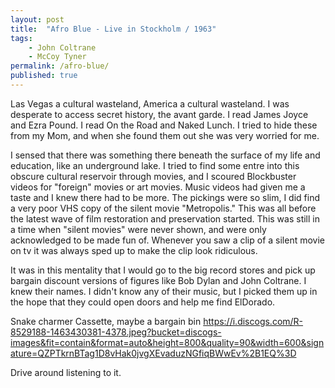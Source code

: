 ```yaml
---
layout: post
title:  "Afro Blue - Live in Stockholm / 1963"
tags: 
    - John Coltrane
    - McCoy Tyner
permalink: /afro-blue/
published: true
---
```


Las Vegas a cultural wasteland, America a cultural wasteland. I was desperate to access secret history, the avant garde. I read James Joyce and Ezra Pound. I read On the Road and Naked Lunch. I tried to hide these from my Mom, and when she found them out she was very worried for me. 

I sensed that there was something there beneath the surface of my life and education, like an underground lake. 
I tried to find some entre into this obscure cultural reservoir through movies, and I scoured Blockbuster videos for "foreign" movies or art movies. Music videos had given me a taste and I knew there had to be more. The pickings were so slim, I
did find a very poor VHS copy of the silent movie "Metropolis." This was all before the latest wave of film restoration and preservation started. This was still in a time when "silent movies" were never shown, and were only acknowledged to be made fun of. Whenever you saw a clip of a silent movie on tv it was always sped up to make the clip look ridiculous. 

It was in this mentality that I would go to the big record stores and pick up bargain discount versions of figures like Bob Dylan and John Coltrane. I knew their names. I didn't know any of their music, but I picked them up in the hope that they could open doors and help me find ElDorado. 

Snake charmer
Cassette, maybe  a bargain bin
https://i.discogs.com/R-8529188-1463430381-4378.jpeg?bucket=discogs-images&fit=contain&format=auto&height=800&quality=90&width=600&signature=QZPTkrnBTag1D8vHak0jvgXEvaduzNGfiqBWwEv%2B1EQ%3D

Drive around listening to it.